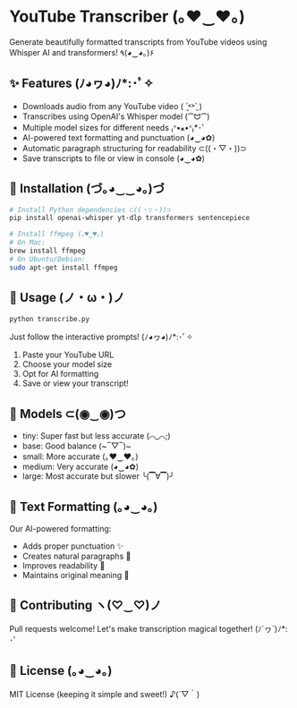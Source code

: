 # YouTube Transcriber (｡♥‿♥｡)

Generate beautifully formatted transcripts from YouTube videos using Whisper AI and transformers! ٩(◕‿◕｡)۶

## ✨ Features (ﾉ◕ヮ◕)ﾉ*:･ﾟ✧

* Downloads audio from any YouTube video ( ˊ̱˂˃ˋ̱ )
* Transcribes using OpenAI's Whisper model (⁀ᗢ⁀)
* Multiple model sizes for different needs ₍ᐢ•ﻌ•ᐢ₎*･ﾟ
* AI-powered text formatting and punctuation (◕‿◕✿)
* Automatic paragraph structuring for readability ⊂((・▽・))⊃
* Save transcripts to file or view in console (◕‿◕✿)

## 🌸 Installation (づ｡◕‿‿◕｡)づ

```bash
# Install Python dependencies ⊂((・▽・))⊃
pip install openai-whisper yt-dlp transformers sentencepiece

# Install ffmpeg (｡♥‿♥｡)
# On Mac:
brew install ffmpeg
# On Ubuntu/Debian:
sudo apt-get install ffmpeg
```

## 🎀 Usage (ノ・ω・)ノ

```bash
python transcribe.py
```

Just follow the interactive prompts! (ﾉ◕ヮ◕)ﾉ*:･ﾟ✧

1. Paste your YouTube URL
2. Choose your model size
3. Opt for AI formatting
4. Save or view your transcript!

## 🌟 Models ⊂(◉‿◉)つ

* tiny: Super fast but less accurate (⌒_⌒;)
* base: Good balance (~‾▽‾)~
* small: More accurate (｡♥‿♥｡)
* medium: Very accurate (◕‿◕✿)
* large: Most accurate but slower ╰(▔∀▔)╯

## 🎨 Text Formatting (｡◕‿◕｡)

Our AI-powered formatting:
* Adds proper punctuation ✨
* Creates natural paragraphs 📝
* Improves readability 👀
* Maintains original meaning 🎯

## 💝 Contributing ヽ(♡‿♡)ノ

Pull requests welcome! Let's make transcription magical together! (ﾉ´ヮ`)ﾉ*: ･ﾟ

## 📜 License (｡◕‿◕｡)

MIT License (keeping it simple and sweet!) ♪(´▽｀)
